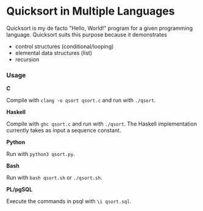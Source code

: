 # Quicksort in Multiple Languages
Quicksort is my de facto "Hello, World!" program for a given programming
language. Quicksort suits this purpose because it demonstrates
* control structures (conditional/looping)
* elemental data structures (list)
* recursion

### Usage
**C**

Compile with `clang -o qsort qsort.c` and run with `./qsort`.

**Haskell**

Compile with `ghc qsort.c` and run with `./qsort`.
The Haskell implementation currently takes as input a sequence constant.

**Python**

Run with `python3 qsort.py`.

**Bash**

Run with `bash qsort.sh` or `./qsort.sh`.

**PL/pgSQL**

Execute the commands in psql with `\i qsort.sql`.
